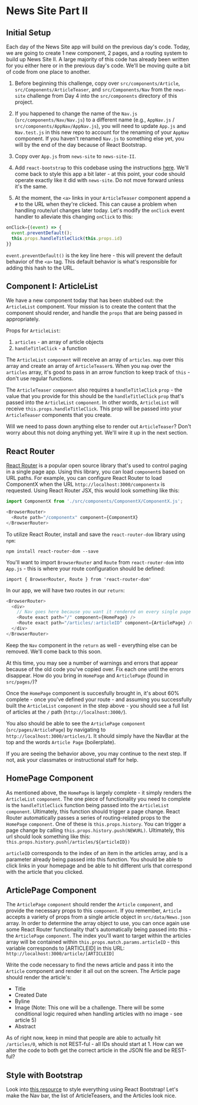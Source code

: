 # News Site Part II

## Initial Setup

Each day of the News Site app will build on the previous day's code. Today, we are going to create 1 new component, 2 pages, and a routing system to build up News Site II. A large majority of this code has already been written for you either here or in the previous day's code. We'll be moving quite a bit of code from one place to another.

1. Before beginning this challenge, copy over `src/components/Article`, `src/Components/ArticleTeaser`, and `src/Components/Nav` from the `news-site` challenge from Day 4 into the `src/components` directory of this project.

2. If you happened to change the name of the `Nav.js` (`src/components/Nav/Nav.js`) to a different name (e.g., `AppNav.js` / `src/components/AppNav/AppNav.js`), you will need to update `App.js` and `Nav.test.js` in this new repo to account for the renaming of your `AppNav` component. If you haven't renamed `Nav.js` to something else yet, you will by the end of the day because of React Bootstrap.

3. Copy over `App.js` from `news-site` to `news-site-II`.

4. Add `react-bootstrap` to this codebase using the instructions [here](https://github.com/facebookincubator/create-react-app/blob/master/packages/react-scripts/template/README.md#adding-bootstrap). We'll come back to style this app a bit later - at this point, your code should operate exactly like it did with `news-site`. Do not move forward unless it's the same.
 
5. At the moment, the `<a>` links in your `ArticleTeaser` component append a `#` to the URL when they're clicked. This can cause a problem when handling route/url changes later today. Let's modify the `onClick` event handler to alleviate this changing `onClick` to this:
```javascript
onClick={(event) => {
  event.preventDefault();
  this.props.handleTitleClick(this.props.id)
}}
```
`event.preventDefault()` is the key line here - this will prevent the default behavior of the `<a>` tag. This default behavior is what's responsible for adding this hash to the URL.


## Component I: ArticleList

We have a new component today that has been stubbed out: the `ArticleList` component. Your mission is to create the content that the component should render, and handle the `props` that are being passed in appropriately. 

Props for `ArticleList`:
1. `articles` - an array of article objects
2. `handleTitleClick` - a function

The `ArticleList` `component` will receive an array of `articles`. `map` over this array and create an array of `ArticleTeaser`s. When you `map` over the `articles` array, it's good to pass in an arrow function to keep track of `this` - don't use regular functions.

The `ArticleTeaser` `component` also requires a `handleTitleClick` `prop` - the value that you provide for this should be the `handleTitleClick` `prop` that's passed into the `ArticleList` `component`. In other words, `ArticleList` will receive `this.props.handleTitleClick`. This prop will be passed into your `ArticleTeaser` components that you create.

Will we need to pass down anything else to render out `ArticleTeaser`? Don't worry about this not doing anything yet. We'll wire it up in the next section.

## React Router

[React Router](https://reacttraining.com/react-router/web/guides/philosophy) is a popular open source library that's used to control paging in a single page app. Using this library, you can load `component`s based on URL paths. For example, you can configure React Router to load ComponentX when the URL `http://localhost:3000/componentx` is requested. Using React Router JSX, this would look something like this:

```javascript
import ComponentX from './src/components/ComponentX/ComponentX.js';

<BrowserRouter>
  <Route path="/componentx" component={ComponentX}
</BrowserRouter>
```

To utilize React Router, install and save the `react-router-dom` library using `npm`:

`npm install react-router-dom --save`

You'll want to import `BrowserRouter` and `Route` from `react-router-dom` into `App.js` - this is where your route configuration should be defined: 

`import { BrowserRouter, Route } from 'react-router-dom'`


In our app, we will have two routes in our `return`:
```javascript
<BrowserRouter>
  <div>
    // Nav goes here because you want it rendered on every single page
    <Route exact path="/" component={HomePage} />
    <Route exact path="/articles/:articleID" component={ArticlePage} />
  </div>
</BrowserRouter>
```

Keep the `Nav` component in the `return` as well - everything else can be removed. We'll come back to this soon.

At this time, you may see a number of warnings and errors that appear because of the old code you've copied over. Fix each one until the errors disappear. How do you bring in `HomePage` and `ArticlePage` (found in `src/pages/`)?

Once the `HomePage` component is succesfully brought in, it's about 60% complete - once you've defined your route - and assuming you successfully built the `ArticleList` `component` in the step above - you should see a full list of articles at the `/` path (`http://localhost:3000/`).

You also should be able to see the `ArticlePage` `component` (`src/pages/ArticlePage`) by navigating to `http://localhost:3000/articles/1`. It should simply have the NavBar at the top and the words `Article Page` (boilerplate).

If you are seeing the behavior above, you may continue to the next step. If not, ask your classmates or instructional staff for help.

## HomePage Component

As mentioned above, the `HomePage` is largely complete - it simply renders the `ArticleList` `component`. The one piece of functionality you need to complete is the `handleTitleClick` function being passed into the `ArticleList` `component`. Ultimately, this function should trigger a page change. React Router automatically passes a series of routing-related props to the `HomePage` `component`. One of these is `this.props.history`. You can trigger a page change by calling `this.props.history.push(NEWURL)`. Ultimately, this url should look something like this: `this.props.history.push(/articles/${articleID})`

`articleID` corresponds to the index of an item in the articles array, and is a parameter already being passed into this function. You should be able to click links in your homepage and be able to hit different urls that correspond with the article that you clicked.

## ArticlePage Component

The `ArticlePage` `component` should render the `Article` `component`, and provide the necessary props to this `component`. If you remember, `Article` accepts a variety of props from a single article object in `src/data/News.json` array. In order to determine the array object to use, you can once again use some React Router functionality that's automatically being passed into this - the `ArticlePage` `component`. The index you'll want to target within the articles array will be contained within `this.props.match.params.articleID` - this variable corresponds to [ARTICLEID] in this URL: `http://localhost:3000/article/[ARTICLEID]`

Write the code necessary to find the news article and pass it into the `Article` component and render it all out on the screen. The Article page should render the article's:
- Title
- Created Date
- Byline
- Image (Note: This one will be a challenge. There will be some conditional logic required when handling articles with no image - see article 5)
- Abstract

As of right now, keep in mind that people are able to actually hit `/articles/0`, which is not REST-ful - all IDs should start at 1. How can we alter the code to both get the correct article in the JSON file and be REST-ful?

## Style with Bootstrap

Look into [this resource](https://react-bootstrap.github.io/components.html) to style everything using React Bootstrap! Let's make the Nav bar, the list of ArticleTeasers, and the Articles look nice.
